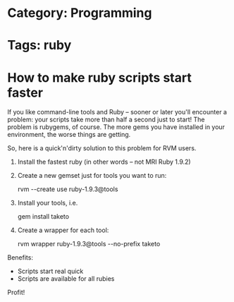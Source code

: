 # Category: Programming
# Tags: ruby

How to make ruby scripts start faster
=====================================

If you like command-line tools and Ruby – sooner or later you'll encounter a problem: your scripts take more than half a second just to start!
The problem is rubygems, of course. The more gems you have installed in your environment, the worse things are getting.

So, here is a quick'n'dirty solution to this problem for RVM users.

<!-- more -->

1. Install the fastest ruby (in other words – not MRI Ruby 1.9.2)
2. Create a new gemset just for tools you want to run:

    rvm --create use ruby-1.9.3@tools

3. Install your tools, i.e.

    gem install taketo

4. Create a wrapper for each tool:

    rvm wrapper ruby-1.9.3@tools --no-prefix taketo

Benefits:

- Scripts start real quick
- Scripts are available for all rubies

Profit!

